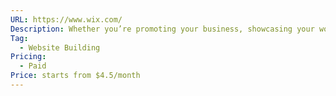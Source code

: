 ```yaml
---
URL: https://www.wix.com/
Description: Whether you’re promoting your business, showcasing your work, opening your store or starting a blog—you can do it all with the Wix website builder.
Tag:
  - Website Building
Pricing:
  - Paid
Price: starts from $4.5/month
---
```

